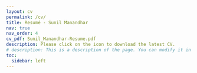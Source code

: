 ```yaml
---
layout: cv
permalink: /cv/
title: Resumé - Sunil Manandhar
nav: true
nav_order: 4
cv_pdf: Sunil_Manandhar-Resume.pdf
description: Please click on the icon to download the latest CV.
# description: This is a description of the page. You can modify it in '_pages/cv.md'. You can also change or remove the top pdf download button.
toc:
  sidebar: left
---
```


